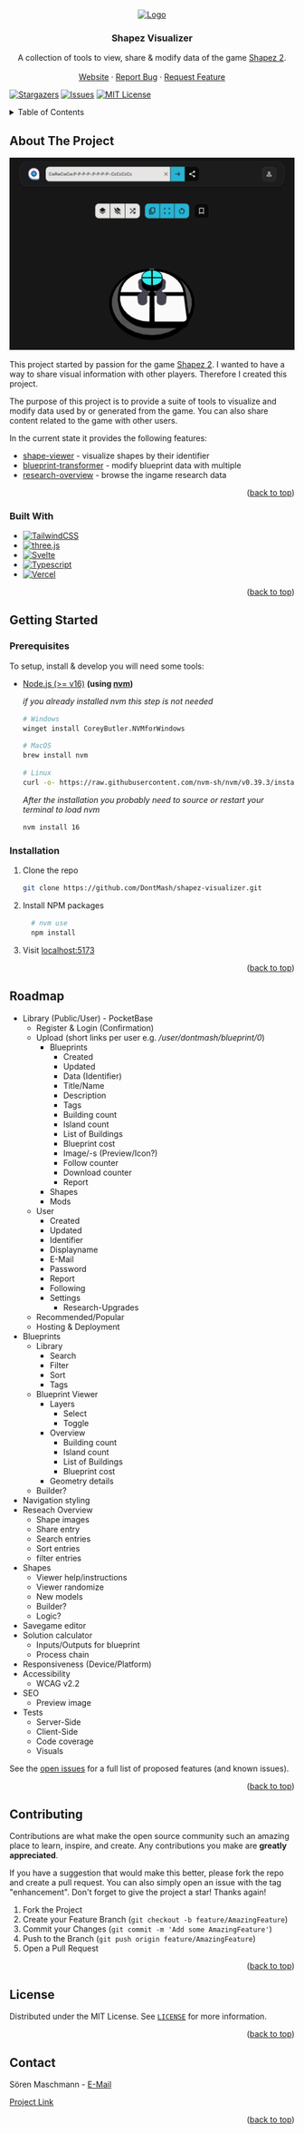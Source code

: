 <a name="readme-top"></a>

<!-- PROJECT LOGO -->
<br />
<div align="center">
  <a href="https://github.com/DontMash/shapez-visualizer">
    <img src="static/favicon.png" alt="Logo" width="80" height="80">
  </a>

<h3 align="center">Shapez Visualizer</h3>

  <p align="center">
    A collection of tools to view, share & modify data of the game 
    <a href="https://store.steampowered.com/app/2162800/shapez_2/">Shapez 2</a>.
    <br />
    <br />
    <a href="https://shapez.soren.codes">Website</a>
    ·
    <a href="https://github.com/DontMash/shapez-visualizer/issues">Report Bug</a>
    ·
    <a href="https://github.com/DontMash/shapez-visualizer/issues">Request Feature</a>
  </p>
</div>

<!-- PROJECT SHIELDS -->

[![Stargazers][stars-shield]][stars-url]
[![Issues][issues-shield]][issues-url]
[![MIT License][license-shield]][license-url]

<!-- TABLE OF CONTENTS -->
<details>
  <summary>Table of Contents</summary>
  <ol>
    <li>
      <a href="#about-the-project">About The Project</a>
      <ul>
        <li><a href="#built-with">Built With</a></li>
      </ul>
    </li>
    <li>
      <a href="#getting-started">Getting Started</a>
      <ul>
        <li><a href="#prerequisites">Prerequisites</a></li>
        <li><a href="#installation">Installation</a></li>
      </ul>
    </li>
    <li><a href="#roadmap">Roadmap</a></li>
    <li><a href="#contributing">Contributing</a></li>
    <li><a href="#license">License</a></li>
    <li><a href="#contact">Contact</a></li>
  </ol>
</details>

<!-- ABOUT THE PROJECT -->

## About The Project

[![Shape Viewer][product-image]][product-url]

This project started by passion for the game [Shapez 2](https://store.steampowered.com/app/2162800/shapez_2/). I wanted to have a way to share visual information with other players. Therefore I created this project.

The purpose of this project is to provide a suite of tools to visualize and modify data used by or generated from the game.
You can also share content related to the game with other users.

In the current state it provides the following features:

* [shape-viewer](https://shapez.soren.codes/shape) - visualize shapes by their identifier
* [blueprint-transformer](https://shapez.soren.codes/blueprint) - modify blueprint data with multiple
* [research-overview](https://shapez.soren.codes/research) - browse the ingame research data

<p align="right">(<a href="#readme-top">back to top</a>)</p>

### Built With

* [![TailwindCSS][Tailwind-badge]][Tailwind-url]
* [![three.js][threejs-badge]][threejs-url]
* [![Svelte][Svelte-badge]][Svelte-url]
* [![Typescript][Typescript-badge]][Typescript-url]
* [![Vercel][Vercel-badge]][Vercel-url]

<p align="right">(<a href="#readme-top">back to top</a>)</p>

<!-- GETTING STARTED -->

## Getting Started

### Prerequisites

To setup, install & develop you will need some tools:

* [Node.js (>= v16)](https://nodejs.org/en) **(using [nvm](https://github.com/nvm-sh/nvm))**

  _if you already installed nvm this step is not needed_

  ```sh
  # Windows
  winget install CoreyButler.NVMforWindows
  ```

  ```sh
  # MacOS
  brew install nvm
  ```

  ```sh
  # Linux
  curl -o- https://raw.githubusercontent.com/nvm-sh/nvm/v0.39.3/install.sh | bash
  ```

  _After the installation you probably need to source or restart your terminal to load nvm_

  ```sh
  nvm install 16
  ```

### Installation

1. Clone the repo

   ```sh
   git clone https://github.com/DontMash/shapez-visualizer.git
   ```

2. Install NPM packages

    ```sh
      # nvm use
      npm install
    ```

3. Visit [localhost:5173](http://localhost:5173)

<p align="right">(<a href="#readme-top">back to top</a>)</p>

<!-- ROADMAP -->

## Roadmap

* Library (Public/User) - PocketBase
  * Register & Login (Confirmation)
  * Upload (short links per user e.g. */user/dontmash/blueprint/0*)
    * Blueprints
      * Created
      * Updated
      * Data (Identifier)
      * Title/Name
      * Description
      * Tags
      * Building count
      * Island count
      * List of Buildings
      * Blueprint cost
      * Image/-s (Preview/Icon?)
      * Follow counter
      * Download counter
      * Report
    * Shapes
    * Mods
  * User
    * Created
    * Updated
    * Identifier
    * Displayname
    * E-Mail
    * Password
    * Report
    * Following
    * Settings
      * Research-Upgrades
  * Recommended/Popular
  * Hosting & Deployment
* Blueprints
  * Library
    * Search
    * Filter
    * Sort
    * Tags
  * Blueprint Viewer
    * Layers
      * Select
      * Toggle
    * Overview
      * Building count
      * Island count
      * List of Buildings
      * Blueprint cost
    * Geometry details
  * Builder?
* Navigation styling
* Reseach Overview
  * Shape images
  * Share entry
  * Search entries
  * Sort entries
  * filter entries
* Shapes
  * Viewer help/instructions
  * Viewer randomize
  * New models
  * Builder?
  * Logic?
* Savegame editor
* Solution calculator
  * Inputs/Outputs for blueprint
  * Process chain
* Responsiveness (Device/Platform)
* Accessibility
  * WCAG v2.2
* SEO
  * Preview image
* Tests
  * Server-Side
  * Client-Side
  * Code coverage
  * Visuals

See the [open issues][issues-url] for a full list of proposed features (and known issues).

<p align="right">(<a href="#readme-top">back to top</a>)</p>

<!-- CONTRIBUTING -->

## Contributing

Contributions are what make the open source community such an amazing place to learn, inspire, and create. Any contributions you make are **greatly appreciated**.

If you have a suggestion that would make this better, please fork the repo and create a pull request. You can also simply open an issue with the tag "enhancement".
Don't forget to give the project a star! Thanks again!

1. Fork the Project
2. Create your Feature Branch (`git checkout -b feature/AmazingFeature`)
3. Commit your Changes (`git commit -m 'Add some AmazingFeature'`)
4. Push to the Branch (`git push origin feature/AmazingFeature`)
5. Open a Pull Request

<p align="right">(<a href="#readme-top">back to top</a>)</p>

<!-- LICENSE -->

## License

Distributed under the MIT License. See [`LICENSE`][license-url] for more information.

<p align="right">(<a href="#readme-top">back to top</a>)</p>

<!-- CONTACT -->

## Contact

Sören Maschmann - [E-Mail](mailto:work@soren.codes)

[Project Link][repo-url]

<p align="right">(<a href="#readme-top">back to top</a>)</p>

<!-- MARKDOWN LINKS -->
<!-- IMAGES -->
[repo-url]: https://github.com/DontMash/shapez-visualizer
[product-url]: https://shapez.soren.codes
[product-image]: resources/images/product.png

<!-- SHIELDS -->
[stars-shield]: https://img.shields.io/github/stars/DontMash/shapez-visualizer.svg?style=for-the-badge
[stars-url]: https://github.com/DontMash/shapez-visualizer/stargazers
[issues-shield]: https://img.shields.io/github/issues/DontMash/shapez-visualizer.svg?style=for-the-badge
[issues-url]: https://github.com/DontMash/shapez-visualizer/issues
[license-shield]: https://img.shields.io/github/license/DontMash/shapez-visualizer.svg?style=for-the-badge
[license-url]: https://github.com/DontMash/shapez-visualizer/blob/main/LICENSE

<!-- BADGES -->
[Tailwind-badge]: https://img.shields.io/badge/tailwindcss-%2338B2AC.svg?style=for-the-badge&logo=tailwind-css&logoColor=white
[Tailwind-url]: https://tailwindcss.com/
[threejs-badge]: https://img.shields.io/badge/threejs-black?style=for-the-badge&logo=three.js&logoColor=white
[threejs-url]: https://threejs.org/
[Svelte-badge]: https://img.shields.io/badge/Svelte-4A4A55?style=for-the-badge&logo=svelte&logoColor=FF3E00
[Svelte-url]: https://svelte.dev/
[Typescript-badge]: https://img.shields.io/badge/typescript-%23007ACC.svg?style=for-the-badge&logo=typescript&logoColor=white
[Typescript-url]: https://www.typescriptlang.org/
[Vercel-badge]: https://img.shields.io/badge/vercel-%23000000.svg?style=for-the-badge&logo=vercel&logoColor=white
[Vercel-url]: https://vercel.com/
